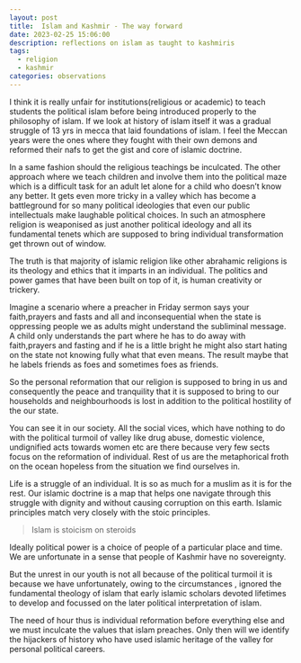 ```yaml
---
layout: post
title:  Islam and Kashmir - The way forward
date: 2023-02-25 15:06:00
description: reflections on islam as taught to kashmiris
tags:
  - religion
  - kashmir
categories: observations
---
```


I think it is really unfair for institutions(religious or academic) to teach students the political islam before being introduced properly to the philosophy of islam. If we look at history of islam itself it was a gradual struggle of 13 yrs in mecca that laid foundations of islam. I feel the Meccan years were the ones where they fought with their own demons and reformed their nafs to get the gist and core of islamic doctrine. 

In a same fashion should the religious teachings be inculcated. The other approach where we teach children and involve them into the political maze which is a difficult task for an adult let alone for a child who doesn’t know any better. It gets even more tricky in a valley which has become a battleground for so many political ideologies that even our public intellectuals make laughable political choices. In such an atmosphere religion is weaponised as just another political ideology and all its fundamental tenets which are supposed to bring individual transformation get thrown out of window. 

The truth is that majority of islamic religion like other abrahamic religions is its theology and ethics that it imparts in an individual. The politics and power games that have been built on top of it, is human creativity or trickery.

Imagine a scenario where a preacher in Friday sermon says your faith,prayers and fasts and all and inconsequential when the state is oppressing people we as adults might understand the subliminal message. A child only understands the part where he has to do away with faith,prayers and fasting and if he is a little bright he might also start hating on the state not knowing fully what that even means. The result maybe that he labels friends as foes and sometimes foes as friends.

So the personal reformation that our religion is supposed to bring in us and consequently the peace and tranquility that it is supposed to bring to our households and neighbourhoods is lost in addition to the political hostility of the our state.

You can see it in our society. All the social vices, which have nothing to do with the political turmoil of valley like drug abuse, domestic violence, undignified acts towards women etc are there because very few sects focus on the reformation of individual. Rest of us are the metaphorical froth on the ocean hopeless from the situation we find ourselves in. 

Life is a struggle of an individual. It is so as much for a muslim as it is for the rest. Our islamic doctrine is a map that helps one navigate through this struggle with dignity and without causing corruption on this earth. Islamic principles match very closely with the stoic principles.

> Islam is stoicism on steroids

Ideally political power is a choice of people of a particular place and time. We are unfortunate in a sense that people of Kashmir have no sovereignty. 

But the unrest in our youth is not all because of the political turmoil it is because we have unfortunately, owing to the circumstances , ignored the fundamental theology of islam that early islamic scholars devoted lifetimes to develop and focussed on the later political interpretation of islam.

The need of hour thus is individual reformation before everything else and we must inculcate the values that islam preaches. Only then will we identify the hijackers of history who have used islamic heritage of the valley for personal political careers.